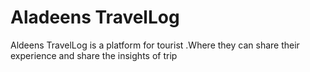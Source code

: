 # Aladeens TravelLog
 Aldeens TravelLog is a platform for tourist .Where they can share their experience and share the insights of trip
